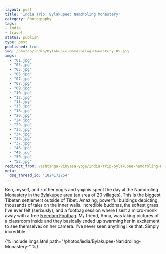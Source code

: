 ```yaml
---
layout: post
title: 'India Trip: Bylakupee: Namdroling Monastery'
category: Photography
tags:
- India
- travel
status: publish
type: post
published: true
img: /photos/india/Bylakupee-Namdroling-Monastery-05.jpg
imgs: 
  - "01.jpg"
  - "03.jpg"
  - "05.jpg"
  - "06.jpg"
  - "07.jpg"
  - "08.jpg"
  - "09.jpg"
  - "10.jpg"
  - "12.jpg"
  - "13.jpg"
  - "15.jpg"
  - "18.jpg"
  - "20.jpg"
  - "24.jpg"
  - "29.jpg"
  - "33.jpg"
  - "34.jpg"
  - "36.jpg"
  - "37.jpg"
  - "46.jpg"
  - "49.jpg"
  - "50.jpg"
  - "52.jpg"
redirect_from: /ashtanga-vinyasa-yoga/india-trip-bylakupee-namdroling-monastery/
meta:
  dsq_thread_id: '1024172254'
---
```


Ben, myself, and 5 other yogis and yoginis spent the day at the Namdroling Monastery in the [Bylakupee](http://wikitravel.org/en/Bylakupee) area (an area of 20 villages). This is the biggest Tibetan settlement outside of Tibet. Amazing, powerful buildings depicting thousands of tales on the inner walls. Incredible buddhas, the softest grass I've ever felt (seriously), and a footbag session where I sent a micro-monk away with a free [Freedom Footbag](http://freedomfootbags.com). My friend, Anna, was taking pictures of a classroom inside and they basically ended up swarming her in excitement to see themselves on her camera. I've never seen anything like that. Simply incredible.

{% include imgs.html path="/photos/india/Bylakupee-Namdroling-Monastery-" %}
